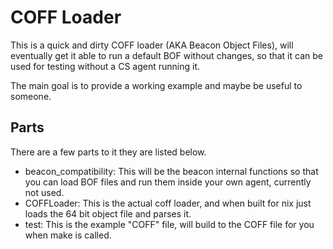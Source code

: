 # COFF Loader

This is a quick and dirty COFF loader (AKA Beacon Object Files), will eventually get it able to run a default BOF without changes, so that it can be used for testing without a CS agent running it.

The main goal is to provide a working example and maybe be useful to someone.


## Parts
There are a few parts to it they are listed below.

- beacon_compatibility: This will be the beacon internal functions so that you can load BOF files and run them inside your own agent, currently not used.
- COFFLoader: This is the actual coff loader, and when built for nix just loads the 64 bit object file and parses it.
- test: This is the example "COFF" file, will build to the COFF file for you when make is called.

